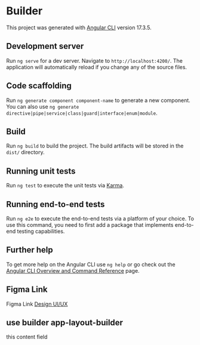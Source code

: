 # Builder

This project was generated with [Angular CLI](https://github.com/angular/angular-cli) version 17.3.5.

## Development server

Run `ng serve` for a dev server. Navigate to `http://localhost:4200/`. The application will automatically reload if you change any of the source files.

## Code scaffolding

Run `ng generate component component-name` to generate a new component. You can also use `ng generate directive|pipe|service|class|guard|interface|enum|module`.

## Build

Run `ng build` to build the project. The build artifacts will be stored in the `dist/` directory.

## Running unit tests

Run `ng test` to execute the unit tests via [Karma](https://karma-runner.github.io).

## Running end-to-end tests

Run `ng e2e` to execute the end-to-end tests via a platform of your choice. To use this command, you need to first add a package that implements end-to-end testing capabilities.

## Further help

To get more help on the Angular CLI use `ng help` or go check out the [Angular CLI Overview and Command Reference](https://angular.io/cli) page.

## Figma Link
Figma Link [Design UI/UX](https://www.figma.com/design/fhGHMH8paeuD5bkasQQzPS/Deep-dive-files?node-id=2-13&t=8ReqtsonOUrDzzn4-0)





## use builder app-layout-builder

<app-layout-builder>
  <ng-container field >this content field</ng-container>
</app-layout-builder>